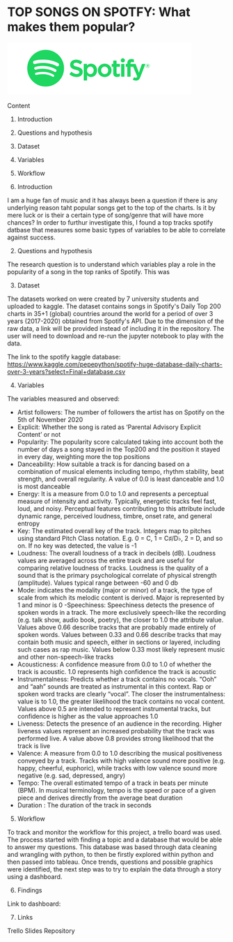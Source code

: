 
# TOP SONGS ON SPOTFY: What makes them popular?

![](spotifyimage.png)

Content
1. Introduction
2. Questions and hypothesis 
3. Dataset
4. Variables
5. Workflow


1. Introduction

I am a huge fan of music and it has always been a question if there is any underlying reason taht popular songs get to the top of the charts. Is it by mere luck or is their a certain type of song/genre that will have more chances? In order to furthur investigate this, I found a top tracks spotify datbase that measures some basic types of variables to be able to correlate against success.

2. Questions and hypothesis

The research question is to understand which variables play a role in the popularity of a song in the top ranks of Spotify. This was 

3. Dataset

The datasets worked on were created by 7 university students and uploaded to kaggle. The dataset contains songs in Spotify's Daily Top 200 charts in 35+1 (global) countries around the world for a period of over 3 years (2017-2020) obtained from Spotify's API. Due to the dimension of the raw data, a link will be provided instead of including it in the repository. The user will need to download and re-run the jupyter notebook to play with the data. 

The link to the spotify kaggle database: https://www.kaggle.com/pepepython/spotify-huge-database-daily-charts-over-3-years?select=Final+database.csv

4. Variables

The variables measured and observed:

- Artist followers: The number of followers the artist has on Spotify on the 5th of November 2020 
- Explicit: Whether the song is rated as ‘Parental Advisory Explicit Content’ or not
- Popularity: The popularity score calculated taking into account both the number of days a song stayed in the Top200 and the position it stayed in every day, weighting more the top positions
- Danceability: How suitable a track is for dancing based on a combination of musical elements including tempo, rhythm stability, beat strength, and overall regularity. A value of 0.0 is least danceable and 1.0 is most danceable
- Energy: It is a measure from 0.0 to 1.0 and represents a perceptual measure of intensity and activity. Typically, energetic tracks feel fast, loud, and noisy. Perceptual features contributing to this attribute include dynamic range, perceived loudness, timbre, onset rate, and general entropy
- Key: The estimated overall key of the track. Integers map to pitches using standard Pitch Class notation. E.g. 0 = C, 1 = C♯/D♭, 2 = D, and so on. If no key was detected, the value is -1
- Loudness: The overall loudness of a track in decibels (dB). Loudness values are averaged across the entire track and are useful for comparing relative loudness of tracks. Loudness is the quality of a sound that is the primary psychological correlate of physical strength (amplitude). Values typical range between -60 and 0 db
- Mode: indicates the modality (major or minor) of a track, the type of scale from which its melodic content is derived. Major is represented by 1 and minor is 0
-Speechiness: Speechiness detects the presence of spoken words in a track. The more exclusively speech-like the recording (e.g. talk show, audio book, poetry), the closer to 1.0 the attribute value. Values above 0.66 describe tracks that are probably made entirely of spoken words. Values between 0.33 and 0.66 describe tracks that may contain both music and speech, either in sections or layered, including such cases as rap music. Values below 0.33 most likely represent music and other non-speech-like tracks
- Acousticness: A confidence measure from 0.0 to 1.0 of whether the track is acoustic. 1.0 represents high confidence the track is acoustic
- Instrumentalness: Predicts whether a track contains no vocals. “Ooh” and “aah” sounds are treated as instrumental in this context. Rap or spoken word tracks are clearly “vocal”. The closer the instrumentalness: value is to 1.0, the greater likelihood the track contains no vocal content. Values above 0.5 are intended to represent instrumental tracks, but confidence is higher as the value approaches 1.0
- Liveness: Detects the presence of an audience in the recording. Higher liveness values represent an increased probability that the track was performed live. A value above 0.8 provides strong likelihood that the track is live
- Valence: A measure from 0.0 to 1.0 describing the musical positiveness conveyed by a track. Tracks with high valence sound more positive (e.g. happy, cheerful, euphoric), while tracks with low valence sound more negative (e.g. sad, depressed, angry)
- Tempo: The overall estimated tempo of a track in beats per minute (BPM). In musical terminology, tempo is the speed or pace of a given piece and derives directly from the average beat duration
- Duration : The duration of the track in seconds


5. Workflow

To track and monitor the workflow for this project, a trello board was used. The process started with finding a topic and a database that would be able to answer my questions. This database was based through data cleaning and wrangling with python, to then be firstly explored within python and then passed into tableau. Once trends, questions and possible graphics were identified, the next step was to try to explain the data through a story using a dashboard.

6. Findings

Link to dashboard: 

7. Links

Trello
Slides
Repository
